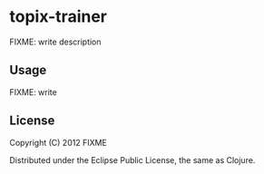 # topix-trainer

FIXME: write description

## Usage

FIXME: write

## License

Copyright (C) 2012 FIXME

Distributed under the Eclipse Public License, the same as Clojure.
